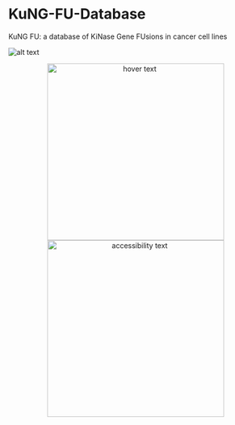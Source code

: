 # KuNG-FU-Database
KuNG FU: a database of KiNase Gene FUsions in cancer cell lines

![alt text](http://www.kungfudb.org/img/kungfu_logo.png)


<p align="center">
  <img src="http://www.kungfudb.org/img/kungfu_logo.png" width="350" title="hover text">
  <img src="your_relative_path_here_number_2_large_name" width="350" alt="accessibility text">
</p>
